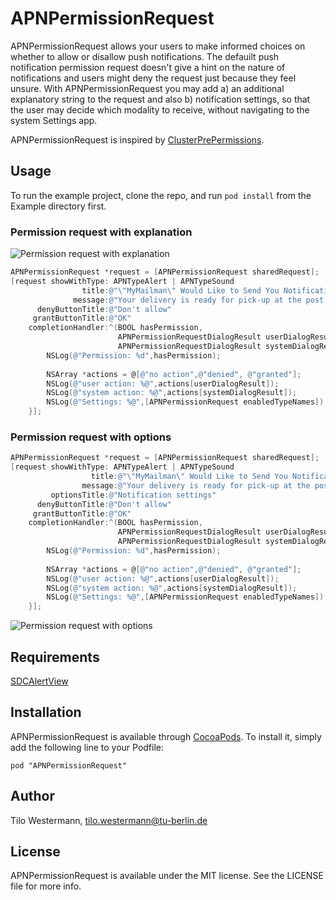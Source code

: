 # APNPermissionRequest

<!-- [![CI Status](http://img.shields.io/travis/tilowestermann/APNPermissionRequest.svg?style=flat)](https://travis-ci.org/tilowestermann/APNPermissionRequest)
[![Version](https://img.shields.io/cocoapods/v/APNPermissionRequest.svg?style=flat)](http://cocoadocs.org/docsets/APNPermissionRequest)
[![License](https://img.shields.io/cocoapods/l/APNPermissionRequest.svg?style=flat)](http://cocoadocs.org/docsets/APNPermissionRequest)
[![Platform](https://img.shields.io/cocoapods/p/APNPermissionRequest.svg?style=flat)](http://cocoadocs.org/docsets/APNPermissionRequest) -->

APNPermissionRequest allows your users to make informed choices on whether to allow or disallow push notifications. The defauilt push notification permission request doesn't give a hint on the nature of notifications and users might deny the request just because they feel unsure. 
With APNPermissionRequest you may add a) an additional explanatory string to the request and also b) notification settings, so that the user may decide which modality to receive, without navigating to the system Settings app.

APNPermissionRequest is inspired by [ClusterPrePermissions](https://github.com/clusterinc/ClusterPrePermissions).

## Usage

To run the example project, clone the repo, and run `pod install` from the Example directory first.

### Permission request with explanation

![Permission request with explanation ](https://github.com/tilowestermann/APNPermissionRequest/tree/master/Screenshots/APNPermissionRequestExplanation.png)

```objective-c
APNPermissionRequest *request = [APNPermissionRequest sharedRequest];
[request showWithType: APNTypeAlert | APNTypeSound
                title:@"\"MyMailman\" Would Like to Send You Notifications."
              message:@"Your delivery is ready for pick-up at the post office? We'll inform you immediately via a push notification!"
      denyButtonTitle:@"Don't allow"
     grantButtonTitle:@"OK"
    completionHandler:^(BOOL hasPermission,
                        APNPermissionRequestDialogResult userDialogResult,
                        APNPermissionRequestDialogResult systemDialogResult) {
        NSLog(@"Permission: %d",hasPermission);
        
        NSArray *actions = @[@"no action",@"denied", @"granted"];
        NSLog(@"user action: %@",actions[userDialogResult]);
        NSLog(@"system action: %@",actions[systemDialogResult]);
        NSLog(@"Settings: %@",[APNPermissionRequest enabledTypeNames]);
    }];
```

### Permission request with options

```objective-c
APNPermissionRequest *request = [APNPermissionRequest sharedRequest];
[request showWithType: APNTypeAlert | APNTypeSound
                  title:@"\"MyMailman\" Would Like to Send You Notifications."
                message:@"Your delivery is ready for pick-up at the post office? We'll inform you immediately via a push notification!"
         optionsTitle:@"Notification settings"
      denyButtonTitle:@"Don't allow"
     grantButtonTitle:@"OK"
    completionHandler:^(BOOL hasPermission,
                        APNPermissionRequestDialogResult userDialogResult,
                        APNPermissionRequestDialogResult systemDialogResult) {
        NSLog(@"Permission: %d",hasPermission);
        
        NSArray *actions = @[@"no action",@"denied", @"granted"];
        NSLog(@"user action: %@",actions[userDialogResult]);
        NSLog(@"system action: %@",actions[systemDialogResult]);
        NSLog(@"Settings: %@",[APNPermissionRequest enabledTypeNames]);
    }];
```

![Permission request with options ](https://github.com/tilowestermann/APNPermissionRequest/tree/master/Screenshots/APNPermissionRequestOptions.png)

## Requirements

[SDCAlertView](https://github.com/sberrevoets/SDCAlertView)

## Installation

APNPermissionRequest is available through [CocoaPods](http://cocoapods.org). To install
it, simply add the following line to your Podfile:

    pod "APNPermissionRequest"

## Author

Tilo Westermann, tilo.westermann@tu-berlin.de

## License

APNPermissionRequest is available under the MIT license. See the LICENSE file for more info.

